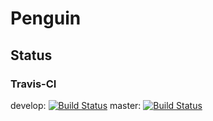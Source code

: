 # Penguin

## Status

### Travis-CI
develop: [![Build Status](https://travis-ci.org/mathersm/Penguin.svg?branch=develop)](https://travis-ci.org/mathersm/Penguin)
master: [![Build Status](https://travis-ci.org/mathersm/Penguin.svg?branch=master)](https://travis-ci.org/mathersm/Penguin)
